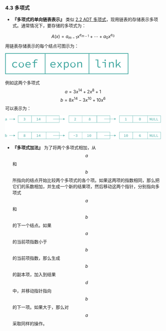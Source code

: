 ### 4.3 多项式

- **『多项式的单向链表表示』** 类似 [2.2 ADT 多项式](../II.数组与结构/2.2-ADT-多项式.md)，现用链表的存储表示多项式。通常情况下，要存储的多项式为：

$$
A(x) = a_{m-1}x^{e_{m-1}} + \cdots + a_0x^{e_0}
$$
用链表存储表示的每个结点可图示为：

![4-6](res/4-6.svg)

例如这两个多项式
$$
a = 3x^{14} + 2x^8 + 1
$$
$$
b = 8x^{14} - 3x^{10} + 10x^6
$$
可以表示为：

![4-7](res/4-7.svg)

- **『多项式加法』** 为了将两个多项式相加，从 $$a$$ 和 $$b$$ 所指向的结点开始比较两个多项式的各个项。如果这两项的指数相同，那么把它们的系数相加，并生成一个新的结果项，然后移动这两个指针，分别指向多项式 $$a$$ 和 $$b$$ 的下一个结点。如果 $$a$$ 的当前项指数小于 $$b$$ 的当前项指数，那么生成 $$b$$ 的副本项，加入到结果 $$d$$ 中，并移动指针指向 $$b$$ 的下一项。如果大于，那么对 $$a$$ 采取同样的操作。
